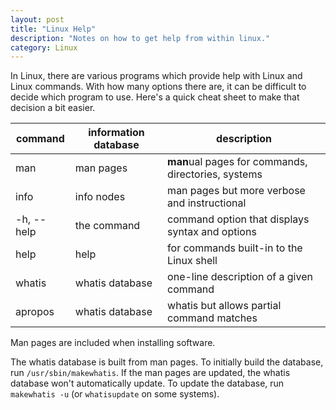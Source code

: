 ```yaml
---
layout: post
title: "Linux Help"
description: "Notes on how to get help from within linux."
category: Linux
---
```


In Linux, there are various programs which provide help with Linux and Linux commands.
With how many options there are, it can be difficult to decide which program to use.
Here's a quick cheat sheet to make that decision a bit easier.

| command    | information database | description                                         |
| ---------- | -------------------- | --------------------------------------------------- |
| man        | man pages            | **man**ual pages for commands, directories, systems |
| info       | info nodes           | man pages but more verbose and instructional        |
| -h, --help | the command          | command option that displays syntax and options     |
| help       | help                 | for commands built-in to the Linux shell            |
| whatis     | whatis database      | one-line description of a given command             |
| apropos    | whatis database      | whatis but allows partial command matches           |

Man pages are included when installing software.

The whatis database is built from man pages. To initially build the database, run `/usr/sbin/makewhatis`.
If the man pages are updated, the whatis database won't automatically update. To update
the database, run `makewhatis -u` (or `whatisupdate` on some systems).
